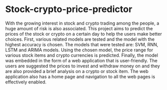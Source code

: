 # Stock-crypto-price-predictor
With the growing interest in stock and crypto trading among the people, a huge amount of risk is also associated. This project aims to predict the prices of the stock or crypto on a certain day to help the users make better choices. First, various related models are tested and the model with the highest accuracy is chosen. The models that were tested are: SVM, RNN, LSTM and ARIMA models. Using the chosen model, the price range for various stock items and crypto currencies is predicted. Finally, the model was embedded in the form of a web application that is user-friendly. The users are suggested the prices to invest and withdraw money on and they are also provided a brief analysis on a crypto or stock item. The web application also has a home page and navigation to all the web pages is effectively enabled.
